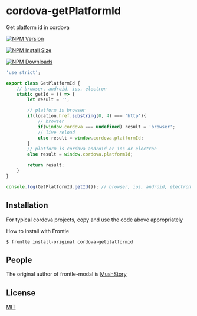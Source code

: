 # cordova-getPlatformId

Get platform id in cordova



[![NPM Version][npm-version-image]][npm-url]

[![NPM Install Size][npm-install-size-image]][npm-install-size-url]

[![NPM Downloads][npm-downloads-image]][npm-downloads-url]

```javascript
'use strict';

export class GetPlatformId {
    // browser, android, ios, electron
    static getId = () => {
        let result = '';

        // platform is browser
        if(location.href.substring(0, 4) === 'http'){
            // browser
            if(window.cordova === undefined) result = 'browser';
            // live reload
            else result = window.cordova.platformId;
        }
        // platform is cordova android or ios or electron
        else result = window.cordova.platformId;

        return result;
    }
}

console.log(GetPlatformId.getId()); // browser, ios, android, electron
```



## Installation

For typical cordova projects, copy and use the code above appropriately


How to install with Frontle

```shell
$ frontle install-original cordova-getplatformid
```



## People

The original author of frontle-modal is [MushStory](https://github.com/MushStory)



## License

[MIT](LICENSE)



[npm-downloads-image]: https://badgen.net/npm/dm/cordova-getplatformid
[npm-downloads-url]: https://npmcharts.com/compare/cordova-getplatformid?minimal=true
[npm-install-size-image]: https://badgen.net/packagephobia/install/cordova-getplatformid
[npm-install-size-url]: https://packagephobia.com/result?p=cordova-getplatformid
[npm-url]: https://npmjs.org/package/cordova-getplatformid
[npm-version-image]: https://badgen.net/npm/v/cordova-getplatformid
